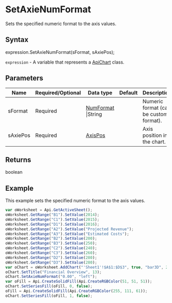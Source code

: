 # SetAxieNumFormat

Sets the specified numeric format to the axis values.

## Syntax

expression.SetAxieNumFormat(sFormat, sAxiePos);

`expression` - A variable that represents a [ApiChart](../ApiChart.md) class.

## Parameters

| **Name** | **Required/Optional** | **Data type** | **Default** | **Description** |
| ------------- | ------------- | ------------- | ------------- | ------------- |
| sFormat | Required | [NumFormat](../../Enumeration/NumFormat.md) &#124;String |  | Numeric format (can be custom format). |
| sAxiePos | Required | [AxisPos](../../Enumeration/AxisPos.md) |  | Axis position in the chart. |

## Returns

boolean

## Example

This example sets the specified numeric format to the axis values.

```javascript
var oWorksheet = Api.GetActiveSheet();
oWorksheet.GetRange("B1").SetValue(2014);
oWorksheet.GetRange("C1").SetValue(2015);
oWorksheet.GetRange("D1").SetValue(2016);
oWorksheet.GetRange("A2").SetValue("Projected Revenue");
oWorksheet.GetRange("A3").SetValue("Estimated Costs");
oWorksheet.GetRange("B2").SetValue(200);
oWorksheet.GetRange("B3").SetValue(250);
oWorksheet.GetRange("C2").SetValue(240);
oWorksheet.GetRange("C3").SetValue(260);
oWorksheet.GetRange("D2").SetValue(280);
oWorksheet.GetRange("D3").SetValue(280);
var oChart = oWorksheet.AddChart("'Sheet1'!$A$1:$D$3", true, "bar3D", 2, 100 * 36000, 70 * 36000, 0, 2 * 36000, 7, 3 * 36000);
oChart.SetTitle("Financial Overview", 13);
oChart.SetAxieNumFormat("0.00", "left");
var oFill = Api.CreateSolidFill(Api.CreateRGBColor(51, 51, 51));
oChart.SetSeriesFill(oFill, 0, false);
oFill = Api.CreateSolidFill(Api.CreateRGBColor(255, 111, 61));
oChart.SetSeriesFill(oFill, 1, false);
```
